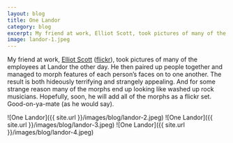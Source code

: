 ```yaml
---              
layout: blog
title: One Landor
category: blog
excerpt: My friend at work, Elliot Scott, took pictures of many of the employees at Landor the other day. He then paired up people together and managed to morph features of each person’s faces on to one another.
image: landor-1.jpeg
---
```

My friend at work, [Elliot Scott](http://mondayne.com) ([flickr](http://www.flickr.com/photos/mondayne/)), took pictures of many of the employees at Landor the other day. He then paired up people together and managed to morph features of each person’s faces on to one another. The result is both hideously terrifying and strangely appealing. And for some strange reason many of the morphs end up looking like washed up rock musicians. Hopefully, soon, he will add all of the morphs as a flickr set. Good-on-ya-mate (as he would say).

![One Landor]({{ site.url }}/images/blog/landor-2.jpeg)
![One Landor]({{ site.url }}/images/blog/landor-3.jpeg)
![One Landor]({{ site.url }}/images/blog/landor-4.jpeg)
